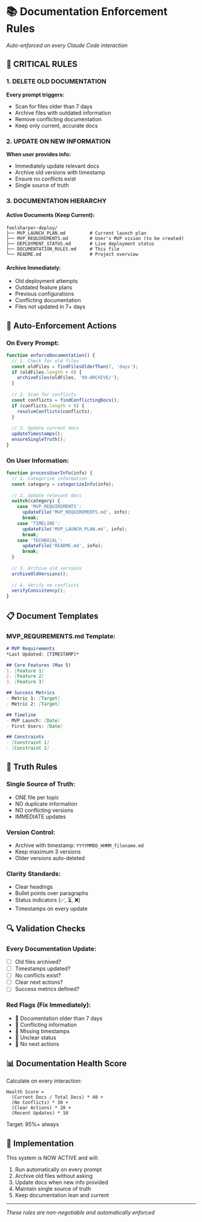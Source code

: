 # 📚 Documentation Enforcement Rules
*Auto-enforced on every Claude Code interaction*

## 🚨 CRITICAL RULES

### 1. DELETE OLD DOCUMENTATION
**Every prompt triggers:**
- Scan for files older than 7 days
- Archive files with outdated information
- Remove conflicting documentation
- Keep only current, accurate docs

### 2. UPDATE ON NEW INFORMATION
**When user provides info:**
- Immediately update relevant docs
- Archive old versions with timestamp
- Ensure no conflicts exist
- Single source of truth

### 3. DOCUMENTATION HIERARCHY

#### Active Documents (Keep Current):
```
feelsharper-deploy/
├── MVP_LAUNCH_PLAN.md         # Current launch plan
├── MVP_REQUIREMENTS.md        # User's MVP vision (to be created)
├── DEPLOYMENT_STATUS.md       # Live deployment status
├── DOCUMENTATION_RULES.md     # This file
└── README.md                  # Project overview
```

#### Archive Immediately:
- Old deployment attempts
- Outdated feature plans
- Previous configurations
- Conflicting documentation
- Files not updated in 7+ days

## 🔄 Auto-Enforcement Actions

### On Every Prompt:
```javascript
function enforceDocumentation() {
  // 1. Check for old files
  const oldFiles = findFilesOlderThan(7, 'days');
  if (oldFiles.length > 0) {
    archiveFiles(oldFiles, '99-ARCHIVE/');
  }
  
  // 2. Scan for conflicts
  const conflicts = findConflictingDocs();
  if (conflicts.length > 0) {
    resolveConflicts(conflicts);
  }
  
  // 3. Update current docs
  updateTimestamps();
  ensureSingleTruth();
}
```

### On User Information:
```javascript
function processUserInfo(info) {
  // 1. Categorize information
  const category = categorizeInfo(info);
  
  // 2. Update relevant docs
  switch(category) {
    case 'MVP_REQUIREMENTS':
      updateFile('MVP_REQUIREMENTS.md', info);
      break;
    case 'TIMELINE':
      updateFile('MVP_LAUNCH_PLAN.md', info);
      break;
    case 'TECHNICAL':
      updateFile('README.md', info);
      break;
  }
  
  // 3. Archive old versions
  archiveOldVersions();
  
  // 4. Verify no conflicts
  verifyConsistency();
}
```

## 📋 Document Templates

### MVP_REQUIREMENTS.md Template:
```markdown
# MVP Requirements
*Last Updated: [TIMESTAMP]*

## Core Features (Max 5)
1. [Feature 1]
2. [Feature 2]
3. [Feature 3]

## Success Metrics
- Metric 1: [Target]
- Metric 2: [Target]

## Timeline
- MVP Launch: [Date]
- First Users: [Date]

## Constraints
- [Constraint 1]
- [Constraint 2]
```

## 🎯 Truth Rules

### Single Source of Truth:
- ONE file per topic
- NO duplicate information
- NO conflicting versions
- IMMEDIATE updates

### Version Control:
- Archive with timestamp: `YYYYMMDD_HHMM_filename.md`
- Keep maximum 3 versions
- Older versions auto-deleted

### Clarity Standards:
- Clear headings
- Bullet points over paragraphs
- Status indicators (✅, ⏳, ❌)
- Timestamps on every update

## 🔍 Validation Checks

### Every Documentation Update:
- [ ] Old files archived?
- [ ] Timestamps updated?
- [ ] No conflicts exist?
- [ ] Clear next actions?
- [ ] Success metrics defined?

### Red Flags (Fix Immediately):
- 🚨 Documentation older than 7 days
- 🚨 Conflicting information
- 🚨 Missing timestamps
- 🚨 Unclear status
- 🚨 No next actions

## 📊 Documentation Health Score

Calculate on every interaction:
```
Health Score = 
  (Current Docs / Total Docs) * 40 +
  (No Conflicts) * 30 +
  (Clear Actions) * 20 +
  (Recent Updates) * 10
```

Target: 95%+ always

## 🚀 Implementation

This system is NOW ACTIVE and will:
1. Run automatically on every prompt
2. Archive old files without asking
3. Update docs when new info provided
4. Maintain single source of truth
5. Keep documentation lean and current

---
*These rules are non-negotiable and automatically enforced*